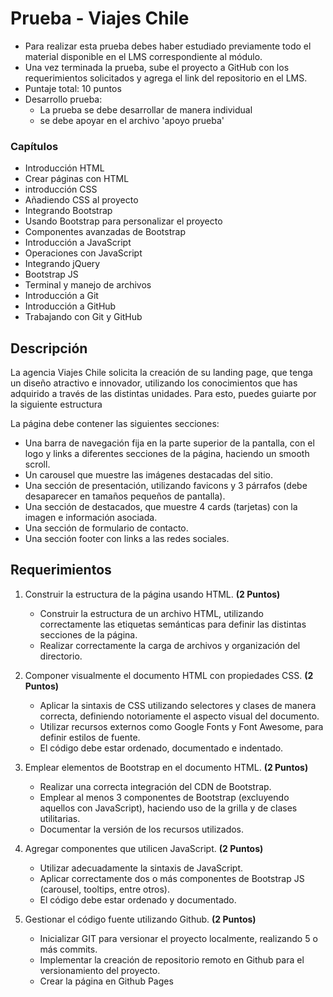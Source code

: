 # Prueba - Viajes Chile
- Para realizar esta prueba debes haber estudiado previamente todo el material disponible en el LMS correspondiente al módulo.
- Una vez terminada la prueba, sube el proyecto a GitHub con los requerimientos solicitados y agrega el link del repositorio en el LMS.
- Puntaje total: 10 puntos
- Desarrollo prueba:
    - La prueba se debe desarrollar de manera individual
    - se debe apoyar en el archivo 'apoyo prueba'

### Capítulos
- Introducción HTML
- Crear páginas con HTML
- introducción CSS
- Añadiendo CSS al proyecto
- Integrando Bootstrap
- Usando Bootstrap para personalizar el proyecto
- Componentes avanzadas de Bootstrap
- Introducción a JavaScript
- Operaciones con JavaScript
- Integrando jQuery
- Bootstrap JS
- Terminal y manejo de archivos
- Introducción a Git
- Introducción a GitHub
- Trabajando con Git y GitHub

## Descripción

La agencia Viajes Chile solicita la creación de su landing page, que tenga un diseño atractivo
e innovador, utilizando los conocimientos que has adquirido a través de las distintas
unidades. Para esto, puedes guiarte por la siguiente estructura



La página debe contener las siguientes secciones:
- Una barra de navegación fija en la parte superior de la pantalla, con el logo y links a
diferentes secciones de la página, haciendo un smooth scroll.
- Un carousel que muestre las imágenes destacadas del sitio.
- Una sección de presentación, utilizando favicons y 3 párrafos (debe desaparecer en
tamaños pequeños de pantalla).
- Una sección de destacados, que muestre 4 cards (tarjetas) con la imagen e
información asociada.
- Una sección de formulario de contacto.
- Una sección footer con links a las redes sociales.



## Requerimientos
1. Construir la estructura de la página usando HTML.
**(2 Puntos)**
    - Construir la estructura de un archivo HTML, utilizando correctamente las
etiquetas semánticas para definir las distintas secciones de la página.
    - Realizar correctamente la carga de archivos y organización del directorio.
2. Componer visualmente el documento HTML con propiedades CSS.
**(2 Puntos)**
    - Aplicar la sintaxis de CSS utilizando selectores y clases de manera correcta,
definiendo notoriamente el aspecto visual del documento.
    - Utilizar recursos externos como Google Fonts y Font Awesome, para definir
estilos de fuente.
    - El código debe estar ordenado, documentado e indentado.
3. Emplear elementos de Bootstrap en el documento HTML.
**(2 Puntos)**
    - Realizar una correcta integración del CDN de Bootstrap.
    - Emplear al menos 3 componentes de Bootstrap (excluyendo aquellos con
JavaScript), haciendo uso de la grilla y de clases utilitarias.
    - Documentar la versión de los recursos utilizados.
4. Agregar componentes que utilicen JavaScript.
**(2 Puntos)**
    - Utilizar adecuadamente la sintaxis de JavaScript.
    - Aplicar correctamente dos o más componentes de Bootstrap JS (carousel,
tooltips, entre otros).
    - El código debe estar ordenado y documentado.

5. Gestionar el código fuente utilizando Github.
**(2 Puntos)**
    - Inicializar GIT para versionar el proyecto localmente, realizando 5 o más
commits.
    - Implementar la creación de repositorio remoto en Github para el
versionamiento del proyecto.
    - Crear la página en Github Pages
